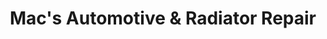 ---
title: "Mac's Automotive & Radiator Repair"
url: /salem/macs-automotive-and-radiator-repair/
shop: car repair
---